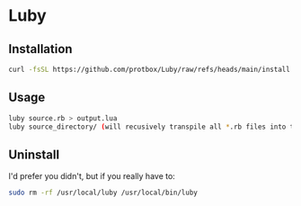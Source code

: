 # Luby

## Installation
```bash
curl -fsSL https://github.com/protbox/Luby/raw/refs/heads/main/install.sh | sudo sh
```

## Usage
```bash
luby source.rb > output.lua
luby source_directory/ (will recusively transpile all *.rb files into the current directory)
```

## Uninstall
I'd prefer you didn't, but if you really have to:

```bash
sudo rm -rf /usr/local/luby /usr/local/bin/luby
```